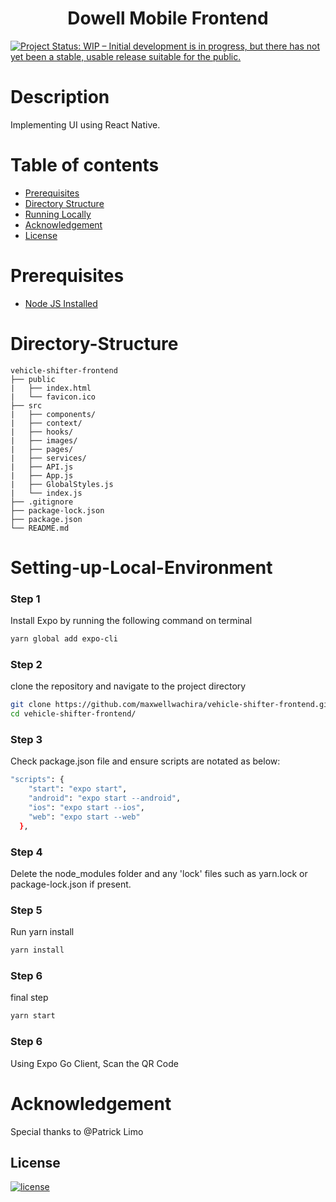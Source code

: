 <h1 align="center"><b>Dowell Mobile Frontend</b></h1>

[![Project Status: WIP – Initial development is in progress, but there has not yet been a stable, usable release suitable for the public.](https://www.repostatus.org/badges/latest/wip.svg)](https://github.com/maxwellwachira/dowell-mobile-frontend.git)

# Description

Implementing UI using React Native.<br>

# Table of contents

- [Prerequisites](#Prerequisites)
- [Directory Structure](#Directory-Structure)
- [Running Locally](#Setting-up-Local-Environment)
- [Acknowledgement](#Acknowledgement)
- [License](#License)

# Prerequisites

- [Node JS Installed ](https://nodejs.org/en/download/)

# Directory-Structure

    vehicle-shifter-frontend
    ├── public
    |   ├── index.html
    |	└── favicon.ico
    ├── src
    |   ├── components/
    |   ├── context/
    |   ├── hooks/
    |   ├── images/
    |   ├── pages/
    |   ├── services/
    |   ├── API.js
    |   ├── App.js
    |   ├── GlobalStyles.js
    |   └── index.js
    ├── .gitignore
    ├── package-lock.json
    ├── package.json
    └── README.md

# Setting-up-Local-Environment

### Step 1

Install Expo by running the following command on terminal

```bash
yarn global add expo-cli
```

### Step 2

clone the repository and navigate to the project directory

```bash
git clone https://github.com/maxwellwachira/vehicle-shifter-frontend.git
cd vehicle-shifter-frontend/
```

### Step 3

Check package.json file and ensure scripts are notated as below:

```bash
"scripts": {
    "start": "expo start",
    "android": "expo start --android",
    "ios": "expo start --ios",
    "web": "expo start --web"
  },
```

### Step 4

Delete the node_modules folder and any 'lock' files such as yarn.lock or package-lock.json if present.

### Step 5

Run yarn install

```bash
yarn install
```

### Step 6

final step

```bash
yarn start
```

### Step 6

Using Expo Go Client, Scan the QR Code

# Acknowledgement

Special thanks to @Patrick Limo

## <b>License</b>

[![license](https://img.shields.io/github/license/mashape/apistatus.svg?style=for-the-badge)](LICENSE)
